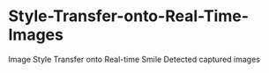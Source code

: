 # Style-Transfer-onto-Real-Time-Images
Image Style Transfer onto Real-time Smile Detected captured images
